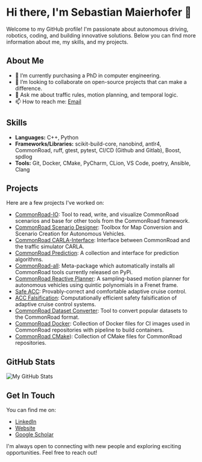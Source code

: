 # Hi there, I'm Sebastian Maierhofer 👋

Welcome to my GitHub profile! 
I'm passionate about autonomous driving, robotics, coding, and building innovative solutions. 
Below you can find more information about me, my skills, and my projects.

## About Me

- 🔭 I’m currently purchasing a PhD in computer engineering.
- 👯 I’m looking to collaborate on open-source projects that can make a difference.
- 💬 Ask me about traffic rules, motion planning, and temporal logic.
- 📫 How to reach me: [Email](mailto:sebastian.maierhofer@tum.de)

## Skills

- **Languages:** C++, Python
- **Frameworks/Libraries:** scikit-build-core, nanobind, antlr4, CommonRoad, ruff, gtest, pytest, CI/CD (Github and Gitlab), Boost, spdlog
- **Tools:** Git, Docker, CMake, PyCharm, CLion, VS Code, poetry, Ansible, Clang

## Projects

Here are a few projects I've worked on:

- [CommonRoad-IO](https://github.com/CommonRoad/commonroad-scenario-designer): Tool to read, write, and visualize CommonRoad scenarios and base for other tools from the CommonRoad framework. 
- [CommonRoad Scenario Designer](https://github.com/CommonRoad/commonroad-scenario-designer): Toolbox for Map Conversion and Scenario Creation for Autonomous Vehicles. 
- [CommonRoad CARLA-Interface](https://github.com/CommonRoad/commonroad-carla-interface): Interface between CommonRoad and the traffic simulator CARLA. 
- [CommonRoad Prediction](https://github.com/CommonRoad/commonroad-prediction): A collection and interface for prediction algorithms.
- [CommonRoad-all](https://github.com/CommonRoad/commonroad-all): Meta-package which automatically installs all CommonRoad tools currently released on PyPi.
- [CommonRoad Reactive Planner](https://github.com/CommonRoad/commonroad-reactive-planner): A sampling-based motion planner for autonomous vehicles using quintic polynomials in a Frenet frame.
- [Safe ACC](https://github.com/CommonRoad/safe-acc): Provably-correct and comfortable adaptive cruise control.
- [ACC Falsification](https://github.com/CommonRoad/safety-falsification-acc): Computationally efficient safety falsification of adaptive cruise control systems.
- [CommonRoad Dataset Converter](https://commonroad.in.tum.de/tools/dataset-converters): Tool to convert popular datasets to the CommonRoad format.
- [CommonRoad Docker]([https://commonroad.in.tum.de/tools/dataset-converters](https://gitlab.lrz.de/tum-cps/commonroad-docker)): Collection of Docker files for CI images used in CommonRoad repositories with pipeline to build containers.
- [CommonRoad CMake]([gitlab.lrz.de/tum-cps/commonroad-cmake)): Collection of CMake files for CommonRoad repositories.

## GitHub Stats

![My GitHub Stats](https://github-readme-stats.vercel.app/api?username=smaierhofer&show_icons=true&theme=radical)

## Get In Touch

You can find me on:

- [LinkedIn](https://www.linkedin.com/in/sebastian-maierhofer)
- [Website](https://www.ce.cit.tum.de/cps/members/sebastian-maierhofer-msc/)
- [Google Scholar](https://scholar.google.de/citations?user=hkgRdzEAAAAJ&hl=de)

I'm always open to connecting with new people and exploring exciting opportunities. Feel free to reach out!
